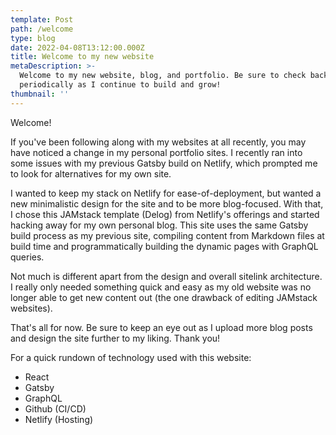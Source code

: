 ```yaml
---
template: Post
path: /welcome
type: blog
date: 2022-04-08T13:12:00.000Z
title: Welcome to my new website
metaDescription: >-
  Welcome to my new website, blog, and portfolio. Be sure to check back
  periodically as I continue to build and grow!
thumbnail: ''
---
```

Welcome! 



If you've been following along with my websites at all recently, you may have noticed a change in my personal portfolio sites. I recently ran into some issues with my previous Gatsby build on Netlify, which prompted me to look for alternatives for my own site. 



I wanted to keep my stack on Netlify for ease-of-deployment, but wanted a new minimalistic design for the site and to be more blog-focused. With that, I chose this JAMstack template (Delog) from Netlify's offerings and started hacking away for my own personal blog. This site uses the same Gatsby build process as my previous site, compiling content from Markdown files at build time and programmatically building the dynamic pages with GraphQL queries.



Not much is different apart from the design and overall sitelink architecture. I really only needed something quick and easy as my old website was no longer able to get new content out (the one drawback of editing JAMstack websites).



That's all for now. Be sure to keep an eye out as I upload more blog posts and design the site further to my liking. Thank you!



For a quick rundown of technology used with this website:

* React
* Gatsby
* GraphQL
* Github (CI/CD)
* Netlify (Hosting)
